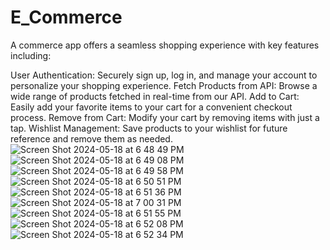 # E_Commerce

A commerce app offers a seamless shopping experience with key features including:

User Authentication: Securely sign up, log in, and manage your account to personalize your shopping experience.
Fetch Products from API: Browse a wide range of products fetched in real-time from our API.
Add to Cart: Easily add your favorite items to your cart for a convenient checkout process.
Remove from Cart: Modify your cart by removing items with just a tap.
Wishlist Management: Save products to your wishlist for future reference and remove them as needed.
![Screen Shot 2024-05-18 at 6 48 49 PM](https://github.com/HaythamHany95/E-Commerce/assets/127749266/c1a29792-f4a4-45b3-804c-a927b957f0e4)
![Screen Shot 2024-05-18 at 6 49 08 PM](https://github.com/HaythamHany95/E-Commerce/assets/127749266/98c1f1aa-7031-4360-86ea-81c7643e984f)
![Screen Shot 2024-05-18 at 6 49 58 PM](https://github.com/HaythamHany95/E-Commerce/assets/127749266/15849c12-df19-46d6-8916-7de50bff2844)
![Screen Shot 2024-05-18 at 6 50 51 PM](https://github.com/HaythamHany95/E-Commerce/assets/127749266/7d774de1-3aca-44e7-8f18-f875f1747c51)
![Screen Shot 2024-05-18 at 6 51 36 PM](https://github.com/HaythamHany95/E-Commerce/assets/127749266/93e38049-b741-44d6-ab71-689e87fc4976)
![Screen Shot 2024-05-18 at 7 00 31 PM](https://github.com/HaythamHany95/E-Commerce/assets/127749266/8c1440dd-85e5-441b-9cb8-50c51e3a4254)
![Screen Shot 2024-05-18 at 6 51 55 PM](https://github.com/HaythamHany95/E-Commerce/assets/127749266/44607bc1-0bea-4a9a-9e7e-0c036ecce64f)
![Screen Shot 2024-05-18 at 6 52 08 PM](https://github.com/HaythamHany95/E-Commerce/assets/127749266/9c0803f7-be65-4454-b4ed-e0b40b4dfb1f)
![Screen Shot 2024-05-18 at 6 52 34 PM](https://github.com/HaythamHany95/E-Commerce/assets/127749266/cb503191-800a-49c9-8a69-8f1486bcb1e7)
